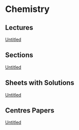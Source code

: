 # Chemistry

## Lectures

[Untitled](https://www.notion.so/5abdb28fb8c14878a77628de29697ec9)

## Sections

[Untitled](https://www.notion.so/5f4ae257e30643069673b2a14b7e19ca)

## Sheets with Solutions

[Untitled](https://www.notion.so/4080defdaabf440eb08535ad04e55976)

## Centres Papers

[Untitled](https://www.notion.so/2bd70d002c434cf59c1ed0e4e04de98c)